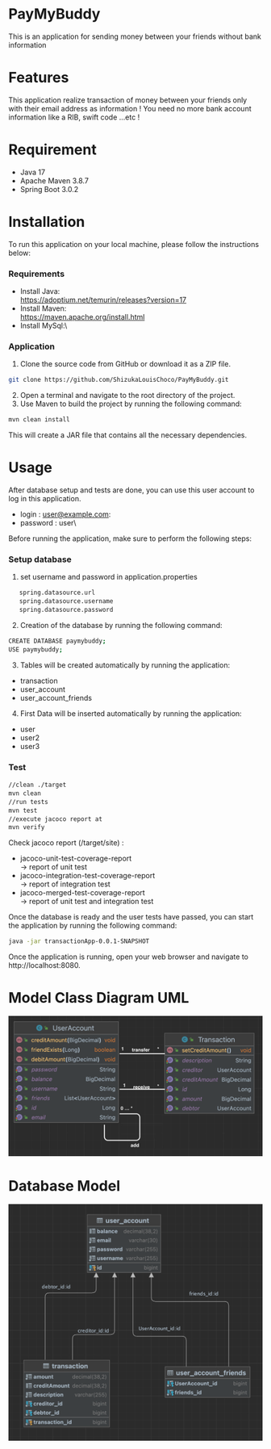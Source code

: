 # PayMyBuddy
This is an application for sending money between your friends without bank information

# Features
This application realize transaction of money between your friends only with their email address as information !
You need no more bank account information like a RIB, swift code ...etc !

# Requirement
* Java 17
* Apache Maven 3.8.7
* Spring Boot 3.0.2

# Installation
To run this application on your local machine, please follow the instructions below:
### Requirements
* Install Java:\
https://adoptium.net/temurin/releases?version=17
* Install Maven:\
https://maven.apache.org/install.html
* Install MySql:\



### Application
1) Clone the source code from GitHub or download it as a ZIP file.
```bash
git clone https://github.com/ShizukaLouisChoco/PayMyBuddy.git
```
2) Open a terminal and navigate to the root directory of the project. 
3) Use Maven to build the project by running the following command:
```bash
mvn clean install
```
This will create a JAR file that contains all the necessary dependencies.

# Usage
After database setup and tests are done, you can use this user account to log in this application.
* login : user@example.com:
* password : user\

Before running the application, make sure to perform the following steps:
### Setup database

1) set username and password in application.properties

```bash
   spring.datasource.url
   spring.datasource.username
   spring.datasource.password
```
2) Creation of the database by running the following command:
```bash
CREATE DATABASE paymybuddy;
USE paymybuddy;
```
3) Tables will be created automatically by running the application:
* transaction
* user_account
* user_account_friends

4) First Data will be inserted automatically by running the application:
* user
* user2
* user3

### Test
```bash
//clean ./target
mvn clean
//run tests
mvn test
//execute jacoco report at 
mvn verify
```
Check jacoco report (/target/site) :
* jacoco-unit-test-coverage-report\
-> report of unit test
* jacoco-integration-test-coverage-report \
-> report of integration test
* jacoco-merged-test-coverage-report \
-> report of unit test and integration test

  
Once the database is ready and the user tests have passed, you can start the application by running the following command:

```bash
java -jar transactionApp-0.0.1-SNAPSHOT
```
Once the application is running, open your web browser and navigate to http://localhost:8080.

# Model Class Diagram UML
![UML.png](docs/UML.png)

# Database Model
![dataModel.png](docs/dataModel.png)



